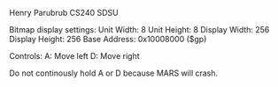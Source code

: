 Henry Parubrub 
CS240 SDSU 

Bitmap display settings:
Unit Width: 8
Unit Height: 8
Display Width: 256
Display Height: 256
Base Address: 0x10008000 ($gp)

Controls:
A: Move left
D: Move right

Do not continously hold A or D because MARS will crash.
